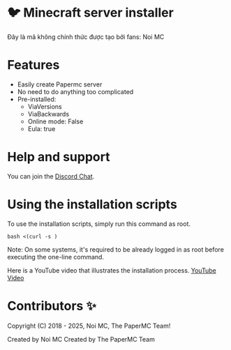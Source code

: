 # 🐦 Minecraft server installer
Đây là mã không chính thức được tạo bởi fans: Noi MC

# Features
- Easily create Papermc server
- No need to do anything too complicated
- Pre-installed:
  - ViaVersions
  - ViaBackwards
  - Online mode: False
  - Eula: true

# Help and support
You can join the [Discord Chat](https://dsc.gg/noimc).

# Using the installation scripts
To use the installation scripts, simply run this command as root.
```
bash <(curl -s )
```
Note: On some systems, it's required to be already logged in as root before executing the one-line command.

Here is a YouTube video that illustrates the installation process.
[YouTube Video]()

# Contributors ✨
Copyright (C) 2018 - 2025, Noi MC, The PaperMC Team!

Created by Noi MC
Created by The PaperMC Team
